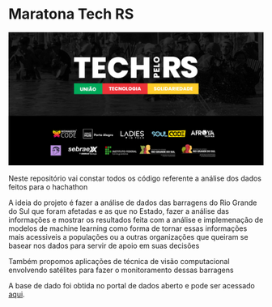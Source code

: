 # Maratona Tech RS

![maratona_rs](https://raw.githubusercontent.com/TechPeloRS/maratona-pelo-rs/main/image/tech-banner.png)

Neste repositório vai constar todos os código referente a análise dos dados feitos para o hachathon

A ideia do projeto é fazer a análise de dados das barragens do Rio Grande do Sul que foram afetadas e as que no Estado, fazer a análise das informações
e mostrar os resultados feita com a análise e implemenação de modelos de machine learning como forma de tornar essas informações mais acessiveis a populações ou
a outras organizações que queiram se basear nos dados para  servir de apoio em suas decisões

Também propomos aplicações de técnica de visão computacional envolvendo satélites para fazer o monitoramento dessas barragens

A base de dado foi obtida no portal de dados aberto e pode ser acessado [aqui](https://dadosabertos.aneel.gov.br/dataset/fsb-fiscalizacao-de-seguranca-de-barragens).
